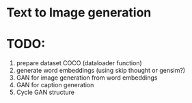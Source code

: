 # Text to Image generation


# TODO:
1. prepare dataset COCO (dataloader function)
2. generate word embeddings (using skip thought or gensim?)
3. GAN for image generation from word embeddings
4. GAN for caption generation
5. Cycle GAN structure







